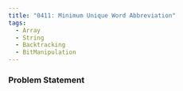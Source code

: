 ```yaml
---
title: "0411: Minimum Unique Word Abbreviation"
tags:
  - Array
  - String
  - Backtracking
  - BitManipulation
---
```

### Problem Statement

